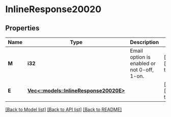 # InlineResponse20020

## Properties
Name | Type | Description | Notes
------------ | ------------- | ------------- | -------------
**M** | **i32** | Email option is enabled or not 0-off, 1-on. | [optional] [default to null]
**E** | [**Vec<::models::InlineResponse20020E>**](inline_response_200_20_E.md) |  | [optional] [default to null]

[[Back to Model list]](../README.md#documentation-for-models) [[Back to API list]](../README.md#documentation-for-api-endpoints) [[Back to README]](../README.md)


